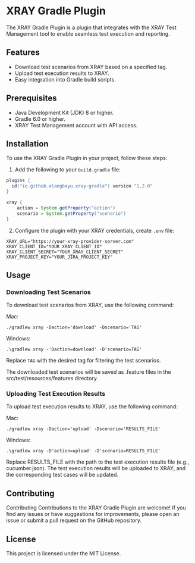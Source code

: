 # XRAY Gradle Plugin

The XRAY Gradle Plugin is a plugin that integrates with the XRAY Test Management tool to enable seamless test
execution and reporting.

## Features

- Download test scenarios from XRAY based on a specified tag.
- Upload test execution results to XRAY.
- Easy integration into Gradle build scripts.

## Prerequisites

- Java Development Kit (JDK) 8 or higher.
- Gradle 6.0 or higher.
- XRAY Test Management account with API access.

## Installation

To use the XRAY Gradle Plugin in your project, follow these steps:

1. Add the following to your `build.gradle` file:

```groovy
plugins {
  id("io.github.elangbayu.xray-gradle") version "1.2.0"
}

xray {
    action = System.getProperty("action")
    scenario = System.getProperty("scenario")
}
```

2. Configure the plugin with your XRAY credentials, create `.env` file:

```dotenv
XRAY_URL="https://your-xray-provider-server.com"
XRAY_CLIENT_ID="YOUR_XRAY_CLIENT_ID"
XRAY_CLIENT_SECRET="YOUR_XRAY_CLIENT_SECRET"
XRAY_PROJECT_KEY="YOUR_JIRA_PROJECT_KEY"
```

## Usage

### Downloading Test Scenarios

To download test scenarios from XRAY, use the following command:

Mac:

```shell
./gradlew xray -Daction='download' -Dscenario='TAG'
```

Windows:

```shell
.\gradlew xray -'Daction=download' -D'scenario=TAG'
```

Replace `TAG` with the desired tag for filtering the test scenarios.

The downloaded test scenarios will be saved as .feature files in the src/test/resources/features directory.

### Uploading Test Execution Results

To upload test execution results to XRAY, use the following command:

Mac:

```shell
./gradlew xray -Daction='upload' -Dscenario='RESULTS_FILE'
```

Windows:

```shell
.\gradlew xray -D'action=upload' -D'scenario=RESULTS_FILE'
```

Replace RESULTS_FILE with the path to the test execution results file (e.g., cucumber.json).
The test execution results will be uploaded to XRAY, and the corresponding test cases will be updated.

## Contributing

Contributing
Contributions to the XRAY Gradle Plugin are welcome! If you find any issues or have suggestions for improvements, please
open an issue or submit a pull request on the GitHub repository.

## License

This project is licensed under the MIT License.
